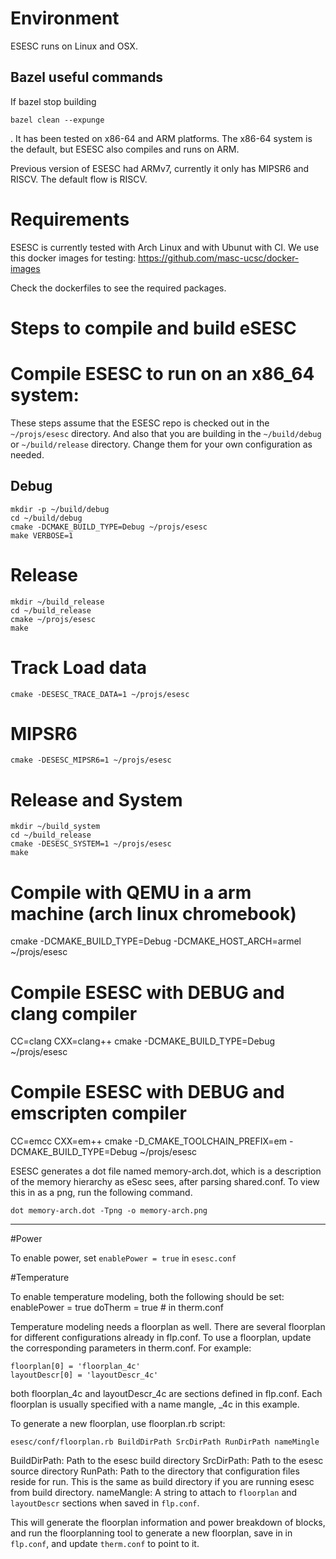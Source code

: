 # Environment 

ESESC runs on Linux and OSX. 

## Bazel useful commands


If bazel stop building
```
bazel clean --expunge
```

.  It has been tested on x86-64 and ARM platforms. The
x86-64 system is the default, but ESESC also compiles and runs on ARM.

Previous version of ESESC had ARMv7, currently it only has MIPSR6 and RISCV. The default flow is RISCV.


# Requirements 
ESESC is currently tested with Arch Linux and with Ubunut with CI. We use this docker images for testing: https://github.com/masc-ucsc/docker-images


Check the dockerfiles to see the required packages.


# Steps to compile and build eSESC

# Compile ESESC to run on an x86_64 system:

These steps assume that the ESESC repo is checked out in the `~/projs/esesc` directory. And also that you are building in the `~/build/debug` or `~/build/release` directory. Change them for your own configuration as needed.

## Debug
    mkdir -p ~/build/debug
    cd ~/build/debug
    cmake -DCMAKE_BUILD_TYPE=Debug ~/projs/esesc
    make VERBOSE=1

# Release
    mkdir ~/build_release
    cd ~/build_release
    cmake ~/projs/esesc
    make

# Track Load data
    cmake -DESESC_TRACE_DATA=1 ~/projs/esesc

# MIPSR6
    cmake -DESESC_MIPSR6=1 ~/projs/esesc

# Release and System
    mkdir ~/build_system
    cd ~/build_release
    cmake -DESESC_SYSTEM=1 ~/projs/esesc
    make

# Compile with QEMU in a arm machine (arch linux chromebook)

cmake -DCMAKE_BUILD_TYPE=Debug -DCMAKE_HOST_ARCH=armel ~/projs/esesc

# Compile ESESC with DEBUG and clang compiler

CC=clang CXX=clang++ cmake -DCMAKE_BUILD_TYPE=Debug ~/projs/esesc

# Compile ESESC with DEBUG and emscripten compiler

CC=emcc CXX=em++ cmake -D_CMAKE_TOOLCHAIN_PREFIX=em -DCMAKE_BUILD_TYPE=Debug ~/projs/esesc

ESESC generates a dot file named memory-arch.dot, which is a description of the memory hierarchy as eSesc sees, after parsing shared.conf.
To view this in as a png, run the following command. 

    dot memory-arch.dot -Tpng -o memory-arch.png

--------------------------------------------------------
#Power

To enable power, set `enablePower = true` in `esesc.conf`

#Temperature

To enable temperature modeling, both the following should be set: 
    enablePower = true 
    doTherm = true  # in therm.conf

Temperature modeling needs a floorplan as well. There are several floorplan for
different configurations already in flp.conf. To use a floorplan, update
the corresponding parameters in therm.conf. For example:

    floorplan[0] = 'floorplan_4c'
    layoutDescr[0] = 'layoutDescr_4c'

both floorplan_4c and layoutDescr_4c are sections defined in flp.conf.
Each floorplan is usually specified with a name mangle, _4c in this example.


To generate a new floorplan, use floorplan.rb script:

    esesc/conf/floorplan.rb BuildDirPath SrcDirPath RunDirPath nameMingle

BuildDirPath: Path to the esesc build directory
SrcDirPath: Path to the esesc source directory
RunPath: Path to the directory that configuration files reside for run. This is the same as build directory if you are running esesc from build directory.
nameMangle: A string to attach to `floorplan` and `layoutDescr` sections when saved in `flp.conf`.

This will generate the floorplan information and power breakdown of blocks,
and run the floorplanning tool to generate a new floorplan, save in in `flp.conf`, and 
update `therm.conf` to point to it.

